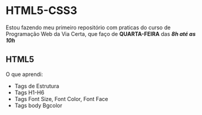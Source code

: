 # HTML5-CSS3
Estou fazendo meu primeiro repositório com praticas do curso de Programação Web da Via Certa,
que faço de **QUARTA-FEIRA** das _**8h até as 10h**_

## HTML5
O que aprendi:
- Tags de Estrutura
- Tags H1-H6
- Tags Font Size, Font Color, Font Face
- Tags body Bgcolor
